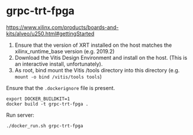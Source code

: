 # grpc-trt-fpga


https://www.xilinx.com/products/boards-and-kits/alveo/u250.html#gettingStarted

1. Ensure that the version of XRT installed on the host matches the xilinx_runtime_base version (e.g. 2019.2)
2. Download the Vitis Design Environment and install on the host. (This is an interactive install, unfortunately).
3. As root, bind mount the Vitis /tools directory into this directory (e.g. `mount -o bind /vitis/tools tools`)

Ensure that the `.dockerignore` file is present.

```
export DOCKER_BUILDKIT=1 
docker build -t grpc-trt-fpga .
```

Run server:
```
./docker_run.sh grpc-trt-fpga
```



